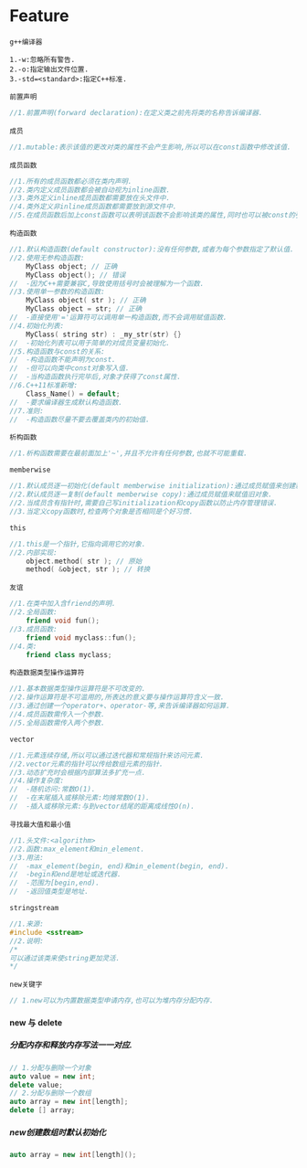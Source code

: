# Feature

`g++编译器`

```
1.-w:忽略所有警告.
2.-o:指定输出文件位置.
3.-std=<standard>:指定C++标准.
```

`前置声明`

```cpp
//1.前置声明(forward declaration):在定义类之前先将类的名称告诉编译器.
```

`成员`

```cpp
//1.mutable:表示该值的更改对类的属性不会产生影响,所以可以在const函数中修改该值.
```

`成员函数`

```cpp
//1.所有的成员函数都必须在类内声明.
//2.类内定义成员函数都会被自动视为inline函数.
//3.类外定义inline成员函数都需要放在头文件中.
//4.类外定义非inline成员函数都需要放到源文件中.
//5.在成员函数后加上const函数可以表明该函数不会影响该类的属性,同时也可以被const的引用调用.
```

`构造函数`

```cpp
//1.默认构造函数(default constructor):没有任何参数,或者为每个参数指定了默认值.
//2.使用无参构造函数:
	MyClass object; // 正确
	MyClass object(); // 错误
//	-因为C++需要兼容C,导致使用括号时会被理解为一个函数.
//3.使用单一参数的构造函数:
	MyClass object( str ); // 正确
	MyClass object = str; // 正确
//	-直接使用'='运算符可以调用单一构造函数,而不会调用赋值函数.
//4.初始化列表:
	MyClass( string str) : _my_str(str) {}
//	-初始化列表可以用于简单的对成员变量初始化.
//5.构造函数与const的关系:
//	-构造函数不能声明为const.
//	-但可以向类中const对象写入值.
//	-当构造函数执行完毕后,对象才获得了const属性.
//6.C++11标准新增:
	Class_Name() = default;
//	-要求编译器生成默认构造函数.
//7.准则:
//	-构造函数尽量不要去覆盖类内的初始值.
```

`析构函数`

```cpp
//1.析构函数需要在最前面加上'~',并且不允许有任何参数,也就不可能重载.
```

`memberwise`

```cpp
//1.默认成员逐一初始化(default memberwise initialization):通过成员赋值来创建新对象.
//2.默认成员逐一复制(default memberwise copy):通过成员赋值来赋值旧对象.
//2.当成员含有指针时,需要自己写initialization和copy函数以防止内存管理错误.
//3.当定义copy函数时,检查两个对象是否相同是个好习惯.
```

`this`

```cpp
//1.this是一个指针,它指向调用它的对象.
//2.内部实现:
	object.method( str ); // 原始
	method( &object, str ); // 转换
```

`友谊`

```cpp
//1.在类中加入含friend的声明.
//2.全局函数:
	friend void fun();
//3.成员函数:
	friend void myclass::fun();
//4.类:
	friend class myclass;
```

`构造数据类型操作运算符`

```cpp
//1.基本数据类型操作运算符是不可改变的.
//2.操作运算符是不可滥用的,所表达的意义要与操作运算符含义一致.
//3.通过创建一个operator+、operator-等,来告诉编译器如何运算.
//4.成员函数需传入一个参数.
//5.全局函数需传入两个参数.
```

`vector`

```cpp
//1.元素连续存储,所以可以通过迭代器和常规指针来访问元素.
//2.vector元素的指针可以传给数组元素的指针.
//3.动态扩充时会根据内部算法多扩充一点.
//4.操作复杂度:
//	-随机访问:常数O(1).
//	-在末尾插入或移除元素:均摊常数O(1).
//	-插入或移除元素:与到vector结尾的距离成线性O(n).
```

`寻找最大值和最小值`

```cpp
//1.头文件:<algorithm>
//2.函数:max_element和min_element.
//3.用法:
//	-max_element(begin, end)和min_element(begin, end).
//	-begin和end是地址或迭代器.
//	-范围为[begin,end).
//	-返回值类型是地址.
```

`stringstream`

```cpp
//1.来源:
#include <sstream>
//2.说明:                                   
/*
可以通过该类来使string更加灵活.
*/
```

`new关键字`

```c
// 1.new可以为内置数据类型申请内存,也可以为堆内存分配内存.
```

#### new 与 delete

##### 分配内存和释放内存写法一一对应.

```cpp
// 1.分配与删除一个对象
auto value = new int;
delete value;
// 2.分配与删除一个数组
auto array = new int[length];
delete [] array;
```

##### new创建数组时默认初始化

```cpp
auto array = new int[length]();
```
